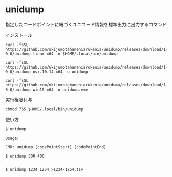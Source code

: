 # unidump
指定したコードポイントに紐づくユニコード情報を標準出力に出力するコマンド

インストール

```
curl -fsSL https://github.com/ukijumotahaneniarukenia/unidump/releases/download/1-0-0/unidump-linux-x64 -o $HOME/.local/bin/unidump

curl -fsSL https://github.com/ukijumotahaneniarukenia/unidump/releases/download/1-0-0/unidump-osx.10.14-x64 -o unidump

curl -fsSL https://github.com/ukijumotahaneniarukenia/unidump/releases/download/1-0-0/unidump-win10-x64 -o unidump.exe
```


実行権限付与

```
chmod 755 $HOME/.local/bin/unidump
```

使い方

```
$ unidump

Usage:

CMD: unidump [codePointStart] [codePointEnd]

```

```
$ unidump 300 400


$ unidump 1234 1254 >1234-1254.tsv
```
